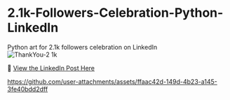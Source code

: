 # 2.1k-Followers-Celebration-Python-LinkedIn

Python art for 2.1k followers celebration on LinkedIn  
![ThankYou-2 1k](https://github.com/user-attachments/assets/3a846c7d-5b1f-4f03-ae97-95490c09b8e8)

🔗 [View the LinkedIn Post Here](https://www.linkedin.com/posts/nityagoyal1206_grateful-thankyoupost-pythondev-activity-7323689490118574080-0hDc?utm_source=share&utm_medium=member_desktop&rcm=ACoAAEaHarwBizB3PHZCMjZW8og9aC2iR6dfiko)


https://github.com/user-attachments/assets/ffaac42d-149d-4b23-a145-3fe40bdd2dff

